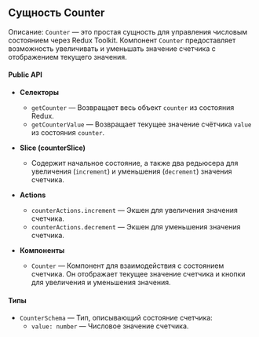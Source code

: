 ## Сущность Counter

Описание:
`Counter` — это простая сущность для управления числовым состоянием через Redux Toolkit. Компонент `Counter` предоставляет возможность увеличивать и уменьшать значение счетчика с отображением текущего значения.

#### Public API

- **Селекторы**
    - `getCounter` — Возвращает весь объект `counter` из состояния Redux.
    - `getCounterValue` — Возвращает текущее значение счётчика `value` из состояния `counter`.

- **Slice (counterSlice)**
    - Содержит начальное состояние, а также два редьюсера для увеличения (`increment`) и уменьшения (`decrement`) значения счетчика.

- **Actions**
    - `counterActions.increment` — Экшен для увеличения значения счетчика.
    - `counterActions.decrement` — Экшен для уменьшения значения счетчика.

- **Компоненты**
    - `Counter` — Компонент для взаимодействия с состоянием счетчика. Он отображает текущее значение счетчика и кнопки для увеличения и уменьшения значения.

#### Типы

- `CounterSchema` — Тип, описывающий состояние счетчика:
    - `value: number` — Числовое значение счетчика.
